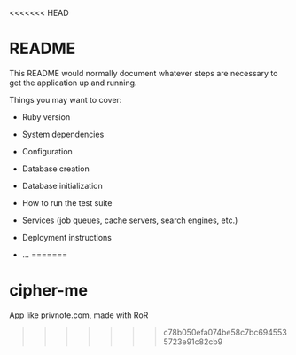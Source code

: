 <<<<<<< HEAD
# README

This README would normally document whatever steps are necessary to get the
application up and running.

Things you may want to cover:

* Ruby version

* System dependencies

* Configuration

* Database creation

* Database initialization

* How to run the test suite

* Services (job queues, cache servers, search engines, etc.)

* Deployment instructions

* ...
=======
# cipher-me
App like privnote.com, made with RoR
>>>>>>> c78b050efa074be58c7bc6945535723e91c82cb9
